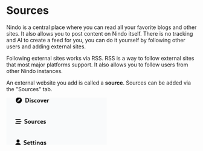 # Sources

Nindo is a central place where you can read all your favorite blogs and other sites. It also allows you to post content on Nindo itself. There is no tracking and AI to create a feed for you, you can do it yourself by following other users and adding external sites.

Following external sites works via RSS. RSS is a way to follow external sites that most major platforms support. It also allows you to follow users from other Nindo instances.

An external website you add is called a **source**. Sources can be added via the "Sources" tab.

![Sources tab](../../images/guides/sources.png)
